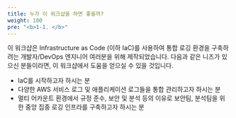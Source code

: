```yaml
---
title: 누가 이 워크샵을 하면 좋을까?
weight: 100
pre: "<b>1-1. </b>"
---
```


이 워크샵은 Infrastructure as Code (이하 IaC)를 사용하여 통합 로깅 환경을 구축하려는 개발자/DevOps 엔지니어 여러분을 위해 제작되었습니다. 다음과 같은 니즈가 있으신 분들이라면, 이 워크샵에서 도움을 얻으실 수 있을 것입니다.

* IaC를 시작하고자 하시는 분
* 다양한 AWS 서비스 로그 및 애플리케이션 로그들을 통합 관리하고자 하시는 분
* 멀티 어카운트 환경에서 규정 준수, 보안 및 분석 등의 이유로 보안팀, 분석팀을 위한 중앙 집중 로깅 인프라를 구축하고자 하시는 분




